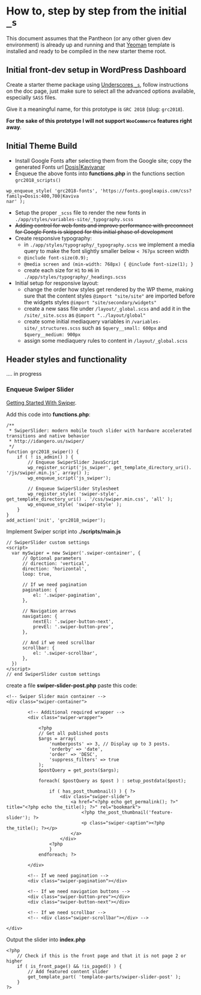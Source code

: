 # How to, step by step from the initial `_s`

This document assumes that the Pantheon (or any other given dev environment) is already up and running and that [Yeoman](https://bitbucket.org/giorgioriccardi/templates-linters.git) template is installed and ready to be compiled in the new starter theme root.

## Initial front-dev setup in WordPress Dashboard
Create a starter theme package using [Underscores `_s`](https://underscores.me/), follow instructions on the doc page, just make sure to
select all the advanced options available, especially `SASS` files.

Give it a meaningful name, for this prototype is `GRC 2018` (slug: `grc2018`).

**For the sake of this prototype I will not support `WooCommerce` features right away**.

## Initial Theme Build
* Install Google Fonts after selecting them from the Google site;
copy the generated Fonts url [Dosis|Kavivanar](https://fonts.googleapis.com/css?family=Dosis:400,700|Kavivanar)
* Enqueue the above fonts into **functions.php** in the functions section `grc2018_scripts()`
```
wp_enqueue_style( 'grc2018-fonts', 'https://fonts.googleapis.com/css?family=Dosis:400,700|Kaviva
nar' );
```
* Setup the proper `_scss` file to render the new fonts in `./app/styles/variables-site/_typography.scss`
* ~~Adding control for web fonts and improve performance with preconnect for Google Fonts is skipped for this initial phase of development~~
* Create responsive typography:
	* in `./app/styles/typography/_typography.scss` we implement a media query to make the font slightly smaller below `< 767px` screen width
	* `@include font-size(0.9);`
	* `@media screen and (min-width: 768px) { @include font-size(1); }`
	* create each size for `H1` to `H6` in `./app/styles/typography/_headings.scss`
* Initial setup for responsive layout:
	* change the order how styles get rendered by the WP theme, making sure that the content styles `@import "site/site"` are imported before the widgets styles `@import "site/secondary/widgets"`
	* create a new sass file under `/layout/_global.scss` and add it in the `/site/_site.scss` as `@import "../layout/global"`
	* create some initial mediaquery variables in `/variables-site/_structures.scss` such as `$query__small: 600px` and `$query__medium: 900px`
	* assign some mediaquery rules to content in `/layout/_global.scss`

## Header styles and functionality
.... in progress

### Enqueue Swiper Slider
[Getting Started With Swiper](http://idangero.us/swiper/).

Add this code into **functions.php**:
```
/**
 * SwiperSlider: modern mobile touch slider with hardware accelerated transitions and native behavior
 * http://idangero.us/swiper/
 */
function grc2018_swiper() {
	if ( ! is_admin() ) {
		// Enqueue SwiperSlider JavaScript
		wp_register_script('js_swiper', get_template_directory_uri(). '/js/swiper.min.js', array() );
		wp_enqueue_script('js_swiper');

		// Enqueue SwiperSlider Stylesheet
		wp_register_style( 'swiper-style', get_template_directory_uri() . '/css/swiper.min.css', 'all' );
		wp_enqueue_style( 'swiper-style' );
	}
}
add_action('init', 'grc2018_swiper');
```

Implement Swiper script into **./scripts/main.js**
```
// SwiperSlider custom settings
<script>
  var mySwiper = new Swiper('.swiper-container', {
      // Optional parameters
      // direction: 'vertical',
      direction: 'horizontal',
      loop: true,

      // If we need pagination
      pagination: {
          el: '.swiper-pagination',
      },

      // Navigation arrows
      navigation: {
          nextEl: '.swiper-button-next',
          prevEl: '.swiper-button-prev',
      },

      // And if we need scrollbar
      scrollbar: {
          el: '.swiper-scrollbar',
      },
  })
</script>
// end SwiperSlider custom settings
```

create a file **swiper-slider-post.php**
paste this code:
```
<!-- Swiper Slider main container -->
<div class="swiper-container">

		<!-- Additional required wrapper -->
		<div class="swiper-wrapper">

			<?php
			// Get all published posts
			$args = array(
				'numberposts' => 3, // Display up to 3 posts.
				'orderby' => 'date',
				'order' => 'DESC',
				'suppress_filters' => true
			);
			$postQuery = get_posts($args);

			foreach( $postQuery as $post ) : setup_postdata($post);

				if ( has_post_thumbnail() ) { ?>
					<div class="swiper-slide">
						<a href="<?php echo get_permalink(); ?>" title="<?php echo the_title(); ?>" rel="bookmark">
							<?php the_post_thumbnail('feature-slider'); ?>
							<p class="swiper-caption"><?php the_title(); ?></p>
						</a>
					</div>
				<?php
				}
			endforeach; ?>

		</div>

		<!-- If we need pagination -->
		<div class="swiper-pagination"></div>

		<!-- If we need navigation buttons -->
		<div class="swiper-button-prev"></div>
		<div class="swiper-button-next"></div>

		<!-- If we need scrollbar -->
		<!-- <div class="swiper-scrollbar"></div> -->

</div>
```

Output the slider into **index.php**
```
<?php
	// Check if this is the front page and that it is not page 2 or higher
	if ( is_front_page() && !is_paged() ) {
		// Add featured content slider
		get_template_part( 'template-parts/swiper-slider-post' );
	}
?>
```